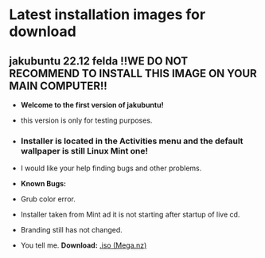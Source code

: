 
# Latest installation images for download
## jakubuntu 22.12 felda !!WE DO NOT RECOMMEND TO INSTALL THIS IMAGE ON YOUR MAIN COMPUTER!!
- **Welcome to the first version of jakubuntu!**
- this version is only for testing purposes.
- ### **Installer is located in the Activities menu and the default wallpaper is still Linux Mint one!**
- I would like your help finding bugs and other problems.

- **Known Bugs:**
- Grub color error.
- Installer taken from Mint ad it is not starting after startup of live cd.
- Branding still has not changed.
- You tell me.
**Download:**
[.iso (Mega.nz)](https://mega.nz/file/UkgklYYL#yVleS3JeeBgoXEQcGBriqDMGa0F-o1uy4hxbahvrln0)
